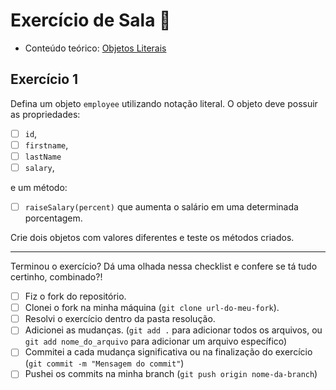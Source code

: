 # Exercício de Sala 🏫  

- Conteúdo teórico: 
[Objetos Literais](https://github.com/reprograma/on21-imersao-js-S5-Prototype-1/blob/main/README.md#objetos-literais)

## Exercício 1

Defina um objeto `employee` utilizando notação literal.
O objeto deve possuir as propriedades:
- [ ] `id`,
- [ ] `firstname`,
- [ ] `lastName`
- [ ] `salary`,

e um método:
- [ ] `raiseSalary(percent)` que aumenta o salário em uma determinada porcentagem. 

Crie dois objetos com valores diferentes e teste os métodos criados.

---

Terminou o exercício? Dá uma olhada nessa checklist e confere se tá tudo certinho, combinado?!

- [ ] Fiz o fork do repositório.
- [ ] Clonei o fork na minha máquina (`git clone url-do-meu-fork`).
- [ ] Resolvi o exercício dentro da pasta resolução.
- [ ] Adicionei as mudanças. (`git add .` para adicionar todos os arquivos, ou `git add nome_do_arquivo` para adicionar um arquivo específico)
- [ ] Commitei a cada mudança significativa ou na finalização do exercício (`git commit -m "Mensagem do commit"`)
- [ ] Pushei os commits na minha branch (`git push origin nome-da-branch`)
